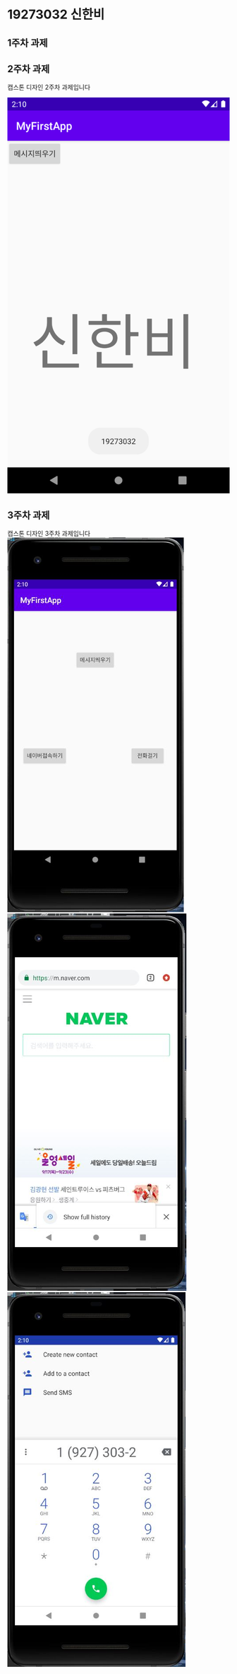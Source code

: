 # 19273032 신한비

## 1주차 과제


## 2주차 과제

캡스톤 디자인 2주차 과제입니다

<img width="" height="" src="./png/19273032.png">

## 3주차 과제

캡스톤 디자인 3주차 과제입니다
<br>
<img width="" height="" src="./png/19273032 신한비 캡스톤 3주차 과제 1.JPG">
<img width="" height="" src="./png/19273032 신한비 캡스톤 3주차 과제 2.JPG">
<img width="" height="" src="./png/19273032 신한비 캡스톤 3주차 과제 3.JPG">
